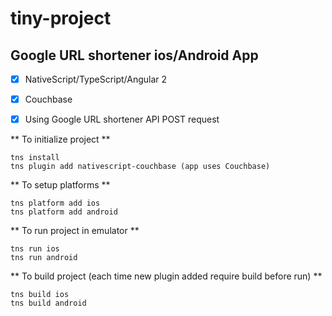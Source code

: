 # tiny-project

## Google URL shortener ios/Android App
- [x] NativeScript/TypeScript/Angular 2
- [x] Couchbase
- [x] Using Google URL shortener API POST request


** To initialize project **
```
tns install
tns plugin add nativescript-couchbase (app uses Couchbase)
```

** To setup platforms **
```
tns platform add ios
tns platform add android
```

** To run project in emulator **
```
tns run ios
tns run android
```

** To build project (each time new plugin added require build before run) **
```
tns build ios
tns build android
```
